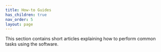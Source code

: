 ```yaml
---
title: How-to Guides
has_children: true
nav_order: 5
layout: page
---
```


This section contains short articles explaining how to perform common tasks using the software.
